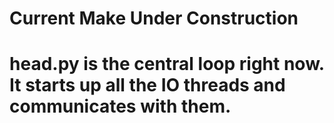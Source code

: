 # Current Make Under Construction


# head.py is the central loop right now. It starts up all the IO threads and communicates with them.  
